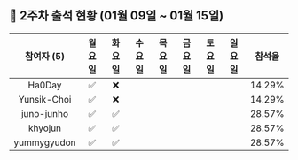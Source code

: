 ## :pushpin: 2주차 출석 현황 (01월 09일 ~ 01월 15일)

| 참여자 (5) | 월요일 | 화요일 | 수요일 | 목요일 | 금요일 | 토요일 | 일요일 | 참석율 |
|:---:|:---:|:---:|:---:|:---:|:---:|:---:|:---:|:---:|
| Ha0Day |:white_check_mark:|:x:| | | | | | 14.29% |
| Yunsik-Choi |:white_check_mark:|:x:| | | | | | 14.29% |
| juno-junho |:white_check_mark:|:white_check_mark:| | | | | | 28.57% |
| khyojun |:white_check_mark:|:white_check_mark:| | | | | | 28.57% |
| yummygyudon |:white_check_mark:|:white_check_mark:| | | | | | 28.57% |
